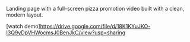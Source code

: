 Landing page with a full-screen pizza promotion video built with a clean, modern layout.

[watch demo]https://drive.google.com/file/d/18K1KYuJKO-I3Q9yDpVHWocmsJ0BenJkC/view?usp=sharing
